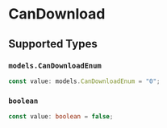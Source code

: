 # CanDownload


## Supported Types

### `models.CanDownloadEnum`

```typescript
const value: models.CanDownloadEnum = "0";
```

### `boolean`

```typescript
const value: boolean = false;
```

